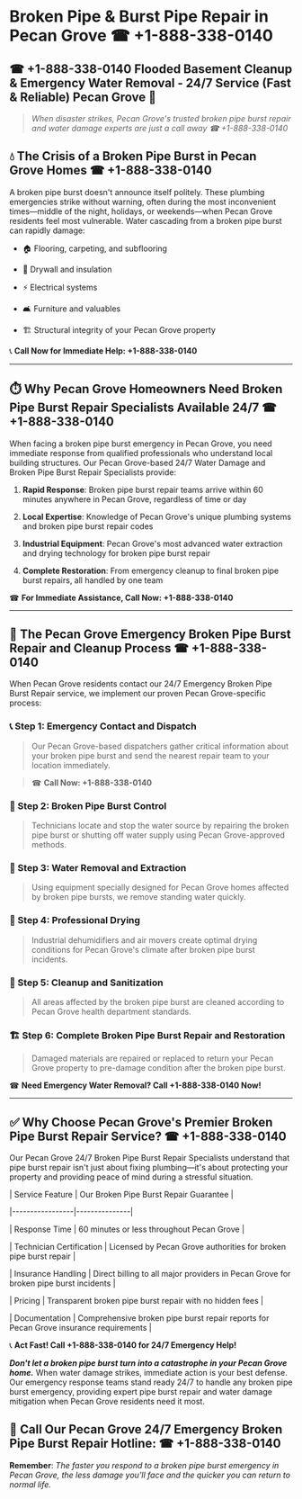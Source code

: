 # Broken Pipe & Burst Pipe Repair in Pecan Grove ☎ +1-888-338-0140  
## ☎ +1-888-338-0140 Flooded Basement Cleanup & Emergency Water Removal - 24/7 Service (Fast & Reliable) Pecan Grove 🚨  

> *When disaster strikes, Pecan Grove's trusted broken pipe burst repair and water damage experts are just a call away ☎ +1-888-338-0140*  

## 💧 The Crisis of a Broken Pipe Burst in Pecan Grove Homes ☎ +1-888-338-0140  

A broken pipe burst doesn't announce itself politely. These plumbing emergencies strike without warning, often during the most inconvenient times—middle of the night, holidays, or weekends—when Pecan Grove residents feel most vulnerable. Water cascading from a broken pipe burst can rapidly damage:  

* 🏠 Flooring, carpeting, and subflooring  
* 🧱 Drywall and insulation  
* ⚡ Electrical systems  
* 🛋️ Furniture and valuables  
* 🏗️ Structural integrity of your Pecan Grove property  

📞 **Call Now for Immediate Help: +1-888-338-0140**  

---  

## ⏱️ Why Pecan Grove Homeowners Need Broken Pipe Burst Repair Specialists Available 24/7 ☎ +1-888-338-0140  

When facing a broken pipe burst emergency in Pecan Grove, you need immediate response from qualified professionals who understand local building structures. Our Pecan Grove-based 24/7 Water Damage and Broken Pipe Burst Repair Specialists provide:  

1. **Rapid Response**: Broken pipe burst repair teams arrive within 60 minutes anywhere in Pecan Grove, regardless of time or day  
2. **Local Expertise**: Knowledge of Pecan Grove's unique plumbing systems and broken pipe burst repair codes  
3. **Industrial Equipment**: Pecan Grove's most advanced water extraction and drying technology for broken pipe burst repair  
4. **Complete Restoration**: From emergency cleanup to final broken pipe burst repairs, all handled by one team  

☎ **For Immediate Assistance, Call Now: +1-888-338-0140**  

---  

## 🔧 The Pecan Grove Emergency Broken Pipe Burst Repair and Cleanup Process ☎ +1-888-338-0140  

When Pecan Grove residents contact our 24/7 Emergency Broken Pipe Burst Repair service, we implement our proven Pecan Grove-specific process:  

### 📞 Step 1: Emergency Contact and Dispatch  
> Our Pecan Grove-based dispatchers gather critical information about your broken pipe burst and send the nearest repair team to your location immediately.  
> ☎ **Call Now: +1-888-338-0140**  

### 🚿 Step 2: Broken Pipe Burst Control  
> Technicians locate and stop the water source by repairing the broken pipe burst or shutting off water supply using Pecan Grove-approved methods.  

### 🌊 Step 3: Water Removal and Extraction  
> Using equipment specially designed for Pecan Grove homes affected by broken pipe bursts, we remove standing water quickly.  

### 💨 Step 4: Professional Drying  
> Industrial dehumidifiers and air movers create optimal drying conditions for Pecan Grove's climate after broken pipe burst incidents.  

### 🧼 Step 5: Cleanup and Sanitization  
> All areas affected by the broken pipe burst are cleaned according to Pecan Grove health department standards.  

### 🏗️ Step 6: Complete Broken Pipe Burst Repair and Restoration  
> Damaged materials are repaired or replaced to return your Pecan Grove property to pre-damage condition after the broken pipe burst.  

☎ **Need Emergency Water Removal? Call +1-888-338-0140 Now!**  

---  

## ✅ Why Choose Pecan Grove's Premier Broken Pipe Burst Repair Service? ☎ +1-888-338-0140  

Our Pecan Grove 24/7 Broken Pipe Burst Repair Specialists understand that pipe burst repair isn't just about fixing plumbing—it's about protecting your property and providing peace of mind during a stressful situation.  

| Service Feature | Our Broken Pipe Burst Repair Guarantee |  
|-----------------|---------------|  
| Response Time | 60 minutes or less throughout Pecan Grove |  
| Technician Certification | Licensed by Pecan Grove authorities for broken pipe burst repair |  
| Insurance Handling | Direct billing to all major providers in Pecan Grove for broken pipe burst incidents |  
| Pricing | Transparent broken pipe burst repair with no hidden fees |  
| Documentation | Comprehensive broken pipe burst repair reports for Pecan Grove insurance requirements |  

📞 **Act Fast! Call +1-888-338-0140 for 24/7 Emergency Help!**  

***Don't let a broken pipe burst turn into a catastrophe in your Pecan Grove home.*** When water damage strikes, immediate action is your best defense. Our emergency response teams stand ready 24/7 to handle any broken pipe burst emergency, providing expert pipe burst repair and water damage mitigation when Pecan Grove residents need it most.  

## 📱 Call Our Pecan Grove 24/7 Emergency Broken Pipe Burst Repair Hotline: ☎ +1-888-338-0140  

**Remember**: *The faster you respond to a broken pipe burst emergency in Pecan Grove, the less damage you'll face and the quicker you can return to normal life.*